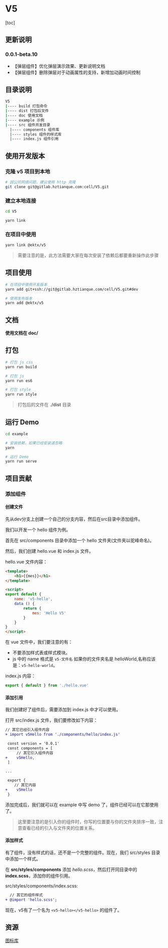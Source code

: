 # V5

[toc]

## 更新说明
### 0.0.1-beta.10
- 【弹层组件】优化弹层演示效果、更新说明文档
- 【弹层组件】删除弹层对于动画属性的支持，新增加动画时间控制


## 目录说明
```bash
V5
|---- build 打包命令
|---- dist 打包后文件
|---- doc 使用文档
|---- example 示例
|---- src 组件开发目录
  |---- components 组件库
  |---- styles 组件的样式库
  |---- index.js 组件引用
```

## 使用开发版本
### 克隆 v5 项目到本地
```sh
# 因公司网络问题，建议使用 http 克隆
git clone git@gitlab.hztianque.com:cell/V5.git
```

### 建立本地连接
```sh
cd V5

yarn link
```

### 在项目中使用
```sh
yarn link @ektx/v5
```

> 需要注意的是，此方法需要大家在每次安装了依赖后都要重新操作此步骤

## 项目使用
```bash
# 在项目中使用开发版本
yarn add git+ssh://git@gitlab.hztianque.com/cell/V5.git#dev

# 使用发布版本
yarn add @ektx/v5
```

## 文档

**使用文档在 doc/**

## 打包
```bash
# 打包 js css
yarn run build

# 打包 js
yarn run es6

# 打包 style
yarn run style
```

> 打包后的文件在 **./dist** 目录

## 运行 Demo
```bash
cd example

# 安装依赖，如果已经安装请忽略
yarn

# 运行 Demo
yarn run serve
```

## 项目贡献

### 添加组件

#### 创建文件
先从dev分支上创建一个自己的分支内容，然后在src目录中添加组件。

我们以开发一个 hello 组件为例。

首先在 src/components 目录中添加一个 hello 文件夹(文件夹以驼峰命名)。

然后，我们创建 hello.vue 和 index.js 文件。

hello.vue 文件内容：
```html
<template>
    <h1>{{mes}}</h1>
</template>

<script>
export default {
    name: 'v5-hello',
    data () {
        return {
            mes: 'Hello V5'
        }
    }
}
</script>
```
在 vue 文件中，我们要注意的有：
- 不要添加样式表或样式模块。
- js 中的 name 格式是 `v5-文件名` 如果你的文件夹名是 helloWorld,名称应该是：`v5-hello-world`。

index.js 内容：
```js
export { default } from './hello.vue'
```

#### 添加引用
我们创建好了组件后，需要添加到 index.js 中才可以使用。

打开 src/index.js 文件，我们要修改如下内容：
```diff
// 其它已经引入组件内容
+ import v5Hello from './components/hello/index.js'

 const version = '0.0.1'
 const components = [
     // 其它引入组件内容
+    v5Hello,
 ]

...

 export {
    // 其它内容
+    v5Hello
 }
```

添加完成后，我们就可以在 example 中写 demo 了，组件已经可以在它那使用了。

> 这里要注意的是引入你的组件时，你写的位置要与你的文件夹排序一致，注意查看已经的引入与文件夹的位置关系。

#### 添加样式
有了组件，没有样式的话，还不是一个完整的组件。现在，我们 src/styles 目录中添加一个样式。

在 **src/styles/components** 添加 *hello.scss*，然后打开同目录中的**index.scss**，添加你的组件引用。

src/styles/components/index.scss:
```diff
  // 其它的组件样式
+ @import 'hello.scss';
```

现在，v5有了一个名为 `<v5-hello></v5-hello>` 的组件了。

## 资源
[图标库](http://iconfont.cn/manage/index?manage_type=myprojects&projectId=886927)